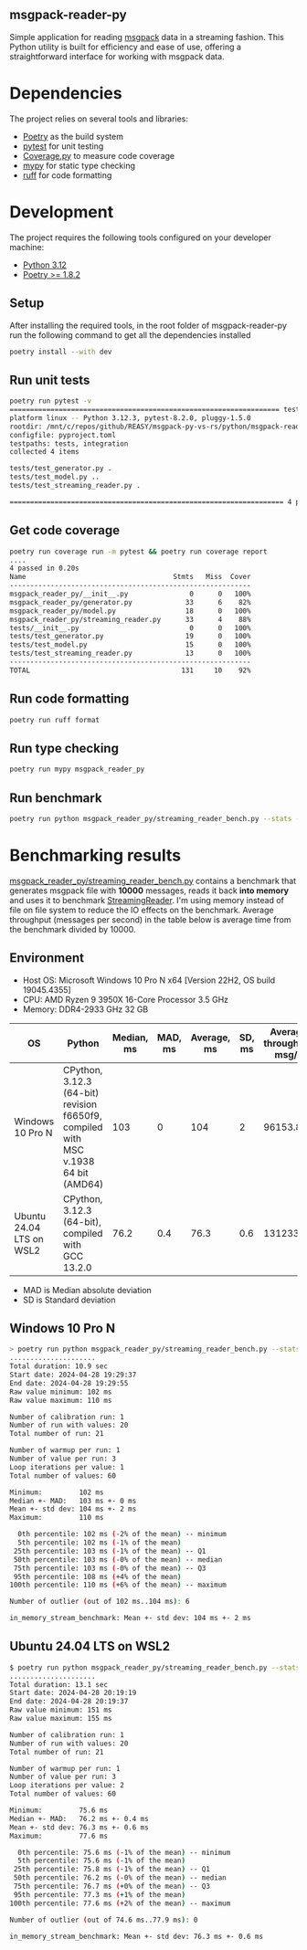 msgpack-reader-py
------
Simple application for reading [msgpack](https://msgpack.org/index.html) data in a streaming fashion. This Python
utility is built for efficiency and ease of use, offering a straightforward interface for working with msgpack data.

# Dependencies

The project relies on several tools and libraries:

- [Poetry](https://python-poetry.org) as the build system
- [pytest](https://docs.pytest.org/en/latest/) for unit testing
- [Coverage.py](https://coverage.readthedocs.io/) to measure code coverage
- [mypy](https://mypy-lang.org/) for static type checking
- [ruff](https://docs.astral.sh/ruff/) for code formatting

# Development

The project requires the following tools configured on your developer machine:

- [Python 3.12](https://www.python.org/downloads/release/python-3123/)
- [Poetry >= 1.8.2](https://python-poetry.org/docs/#installation)

## Setup

After installing the required tools, in the root folder of msgpack-reader-py run the following command to get all the
dependencies installed

```bash
poetry install --with dev
```

## Run unit tests

```bash
poetry run pytest -v
================================================================== test session starts ==================================================================
platform linux -- Python 3.12.3, pytest-8.2.0, pluggy-1.5.0
rootdir: /mnt/c/repos/github/REASY/msgpack-py-vs-rs/python/msgpack-reader-py
configfile: pyproject.toml
testpaths: tests, integration
collected 4 items

tests/test_generator.py .                                                                                                                         [ 25%]
tests/test_model.py ..                                                                                                                            [ 75%]
tests/test_streaming_reader.py .                                                                                                                  [100%]

=================================================================== 4 passed in 0.13s ===================================================================
```

## Get code coverage

```bash
poetry run coverage run -m pytest && poetry run coverage report
....                                                                                                                                              [100%]
4 passed in 0.20s
Name                                    Stmts   Miss  Cover
-----------------------------------------------------------
msgpack_reader_py/__init__.py               0      0   100%
msgpack_reader_py/generator.py             33      6    82%
msgpack_reader_py/model.py                 18      0   100%
msgpack_reader_py/streaming_reader.py      33      4    88%
tests/__init__.py                           0      0   100%
tests/test_generator.py                    19      0   100%
tests/test_model.py                        15      0   100%
tests/test_streaming_reader.py             13      0   100%
-----------------------------------------------------------
TOTAL                                     131     10    92%
```

## Run code formatting

```bash
poetry run ruff format
```

## Run type checking

```bash
poetry run mypy msgpack_reader_py
```

## Run benchmark

```bash
poetry run python msgpack_reader_py/streaming_reader_bench.py --stats -o benchmark.result.json
```

# Benchmarking results

[msgpack_reader_py/streaming_reader_bench.py](msgpack_reader_py/streaming_reader_bench.py) contains a benchmark that
generates msgpack file with **10000** messages, reads it back **into memory** and uses it to
benchmark [StreamingReader](msgpack_reader_py/streaming_reader.py). I'm using memory instead of file on file system to
reduce the IO effects on the benchmark. Average throughput (messages per second) in the table below is average time from
the benchmark divided by 10000.

## Environment

- Host OS: Microsoft Windows 10 Pro N x64 [Version 22H2, OS build 19045.4355]
- CPU: AMD Ryzen 9 3950X 16-Core Processor 3.5 GHz
- Memory: DDR4-2933 GHz 32 GB

| OS                       | Python                                                                             | Median, ms | MAD, ms | Average, ms | SD, ms | Average throughput msg/s |
|--------------------------|------------------------------------------------------------------------------------|------------|---------|-------------|--------|--------------------------|
| Windows 10 Pro N         | CPython, 3.12.3 (64-bit) revision f6650f9, compiled with MSC v.1938 64 bit (AMD64) | 103        | 0       | 104         | 2      | 96153.84                 |
| Ubuntu 24.04 LTS on WSL2 | CPython, 3.12.3 (64-bit), compiled with GCC 13.2.0                                 | 76.2       | 0.4     | 76.3        | 0.6    | 131233.59                |

- MAD is Median absolute deviation
- SD is Standard deviation

## Windows 10 Pro N

```bash
> poetry run python msgpack_reader_py/streaming_reader_bench.py --stats -o windows_benchmark.result.json
.....................
Total duration: 10.9 sec
Start date: 2024-04-28 19:29:37
End date: 2024-04-28 19:29:55
Raw value minimum: 102 ms
Raw value maximum: 110 ms

Number of calibration run: 1
Number of run with values: 20
Total number of run: 21

Number of warmup per run: 1
Number of value per run: 3
Loop iterations per value: 1
Total number of values: 60

Minimum:         102 ms
Median +- MAD:   103 ms +- 0 ms
Mean +- std dev: 104 ms +- 2 ms
Maximum:         110 ms

  0th percentile: 102 ms (-2% of the mean) -- minimum
  5th percentile: 102 ms (-1% of the mean)
 25th percentile: 103 ms (-1% of the mean) -- Q1
 50th percentile: 103 ms (-0% of the mean) -- median
 75th percentile: 103 ms (-0% of the mean) -- Q3
 95th percentile: 108 ms (+4% of the mean)
100th percentile: 110 ms (+6% of the mean) -- maximum

Number of outlier (out of 102 ms..104 ms): 6

in_memory_stream_benchmark: Mean +- std dev: 104 ms +- 2 ms
```

## Ubuntu 24.04 LTS on WSL2

```bash
$ poetry run python msgpack_reader_py/streaming_reader_bench.py --stats -o doc/wsl2_benchmark.result.json
.....................
Total duration: 13.1 sec
Start date: 2024-04-28 20:19:19
End date: 2024-04-28 20:19:37
Raw value minimum: 151 ms
Raw value maximum: 155 ms

Number of calibration run: 1
Number of run with values: 20
Total number of run: 21

Number of warmup per run: 1
Number of value per run: 3
Loop iterations per value: 2
Total number of values: 60

Minimum:         75.6 ms
Median +- MAD:   76.2 ms +- 0.4 ms
Mean +- std dev: 76.3 ms +- 0.6 ms
Maximum:         77.6 ms

  0th percentile: 75.6 ms (-1% of the mean) -- minimum
  5th percentile: 75.6 ms (-1% of the mean)
 25th percentile: 75.8 ms (-1% of the mean) -- Q1
 50th percentile: 76.2 ms (-0% of the mean) -- median
 75th percentile: 76.7 ms (+0% of the mean) -- Q3
 95th percentile: 77.3 ms (+1% of the mean)
100th percentile: 77.6 ms (+2% of the mean) -- maximum

Number of outlier (out of 74.6 ms..77.9 ms): 0

in_memory_stream_benchmark: Mean +- std dev: 76.3 ms +- 0.6 ms
```